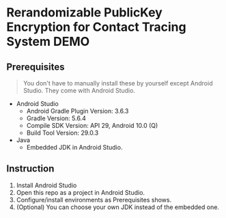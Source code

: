 # Rerandomizable PublicKey Encryption for Contact Tracing System DEMO

## Prerequisites
> You don't have to manually install these by yourself except Android Studio. They come with Android Studio.
- Android Studio
    - Android Gradle Plugin Version: 3.6.3
    - Gradle Version: 5.6.4
    - Compile SDK Version: API 29, Android 10.0 (Q)
    - Build Tool Version: 29.0.3
- Java
    - Embedded JDK in Android Studio.

## Instruction
1. Install Android Studio
2. Open this repo as a project in Android Studio.
3. Configure/install environments as Prerequisites shows.
4. (Optional) You can choose your own JDK instead of the embedded one.